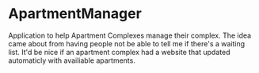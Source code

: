 # ApartmentManager
Application to help Apartment Complexes manage their complex.
The idea came about from having people not be able to tell me if there's a waiting list. It'd be nice if an apartment complex had a website that updated automaticly with availiable apartments. 
